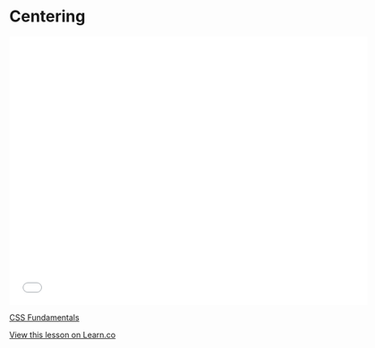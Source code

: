 # Centering

<iframe width="640" height="480" src="//www.youtube.com/embed/3Vl3s8OBi20?rel=0&modestbranding=1" frameborder="0" allowfullscreen></iframe><p><a href="https://www.youtube.com/watch?v=3Vl3s8OBi20">CSS Fundamentals</a></p>

<a href='https://learn.co/lessons/centering' data-visibility='hidden'>View this lesson on Learn.co</a>
